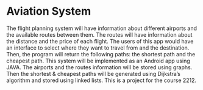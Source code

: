 # Aviation System
The flight planning system will have information about different airports and the available routes between them. The routes will have information about the distance and the price of each flight. The users of this app would have an interface to select where they want to travel from and the destination. Then, the program will return the following paths: the shortest path and the cheapest path. This system will be implemented as an Android app using JAVA. The airports and the routes information will be stored using graphs. Then the shortest & cheapest paths will be generated using Dijkstra’s algorithm and stored using linked lists. This is a project for the course 2212.
